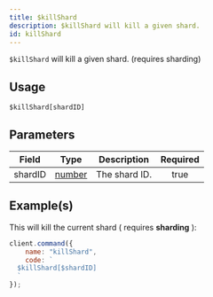 ```yaml
---
title: $killShard
description: $killShard will kill a given shard.
id: killShard
---
```


`$killShard` will kill a given shard. (requires sharding)

## Usage

```aoi
$killShard[shardID]
```

## Parameters

| Field   | Type                                                                                              | Description   | Required |
| ------- | ------------------------------------------------------------------------------------------------- | ------------- | :------: |
| shardID | [number](https://developer.mozilla.org/en-US/docs/Web/JavaScript/Reference/Global_Objects/Number) | The shard ID. |   true   |

## Example(s)

This will kill the current shard ( requires **sharding** ):

```javascript
client.command({
    name: "killShard",
    code: `
  $killShard[$shardID]
  `
});
```
